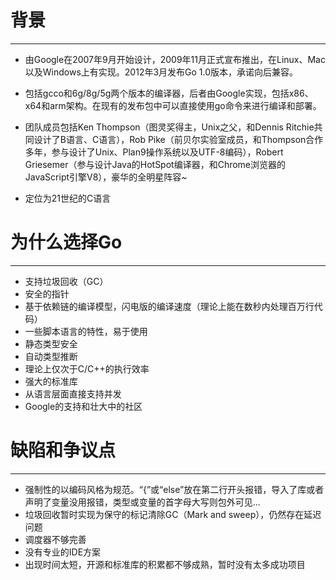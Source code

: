 # 背景
***
+ 由Google在2007年9月开始设计，2009年11月正式宣布推出，在Linux、Mac以及Windows上有实现。2012年3月发布Go 1.0版本，承诺向后兼容。

+ 包括gcco和6g/8g/5g两个版本的编译器，后者由Google实现，包括x86、x64和arm架构。在现有的发布包中可以直接使用go命令来进行编译和部署。

+ 团队成员包括Ken Thompson（图灵奖得主，Unix之父，和Dennis Ritchie共同设计了B语言、C语言），Rob Pike（前贝尔实验室成员，和Thompson合作多年，参与设计了Unix、Plan9操作系统以及UTF-8编码），Robert Griesemer（参与设计Java的HotSpot编译器，和Chrome浏览器的JavaScript引擎V8），豪华的全明星阵容~
 
+ 定位为21世纪的C语言
 
# 为什么选择Go
***
+ 支持垃圾回收（GC）
+ 安全的指针
+ 基于依赖链的编译模型，闪电版的编译速度（理论上能在数秒内处理百万行代码）
+ 一些脚本语言的特性，易于使用
+ 静态类型安全
+ 自动类型推断
+ 理论上仅次于C/C++的执行效率
+ 强大的标准库
+ 从语言层面直接支持并发
+ Google的支持和壮大中的社区

# 缺陷和争议点
***
+ 强制性的以编码风格为规范。“{”或“else”放在第二行开头报错，导入了库或者声明了变量没用报错，类型或变量的首字母大写则包外可见...
+ 垃圾回收暂时实现为保守的标记清除GC（Mark and sweep），仍然存在延迟问题
+ 调度器不够完善
+ 没有专业的IDE方案
+ 出现时间太短，开源和标准库的积累都不够成熟，暂时没有太多成功项目
